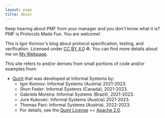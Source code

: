 ```yaml
---
layout: page
title: About
---
```


Keep hearing about PMF from your manager and you don't know what it is? PMF is
Protocols Made Fun. You are welcome!

This is Igor Konnov's blog about protocol specification, testing, and
verification. Licensed under [CC BY
4.0](https://creativecommons.org/licenses/by/4.0/) :recycle:. You can find more
details about me on [My Webpage][].

This site refers to and/or derives from small portions of code and/or examples
from:

 - [Quint][] that was developed at Informal Systems by:
   * Igor Konnov: Informal Systems (Austria) 2021-2023.
   * Shon Feder: Informal Systems (Canada), 2021-2023.
   * Gabriela Moreira: Informal Systems (Brazil), 2021-2023.
   * Jure Kukovec: Informal Systems (Austria) 2021-2023.
   * Thomas Pani: Informal Systems (Austria), 2022-2023.
   * For details, see the [Quint License][] == [Apache 2.0][].

[Quint]: https://github.com/informalsystems/quint
[Quint License]: https://github.com/informalsystems/quint/blob/main/LICENSE
[Apache 2.0]: https://www.apache.org/licenses/LICENSE-2.0
[My Webpage]: https://konnov.github.io/
